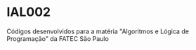 # IAL002
Códigos desenvolvidos para a matéria "Algoritmos e Lógica de Programação" da FATEC São Paulo  
